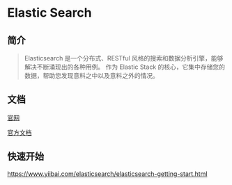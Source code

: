# Elastic Search

## 简介

>Elasticsearch 是一个分布式、RESTful 风格的搜索和数据分析引擎，能够解决不断涌现出的各种用例。 作为 Elastic Stack 的核心，它集中存储您的数据，帮助您发现意料之中以及意料之外的情况。 



## 文档

[官网](https://www.elastic.co/cn/elasticsearch/)

[官方文档](https://www.elastic.co/guide/cn/elasticsearch/guide/current/index.html)



## 快速开始

https://www.yiibai.com/elasticsearch/elasticsearch-getting-start.html 

